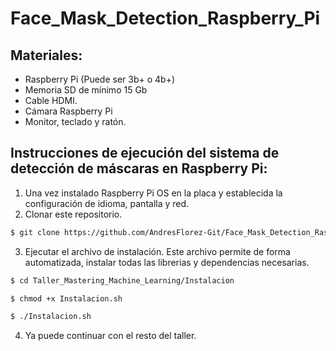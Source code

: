 # Face_Mask_Detection_Raspberry_Pi
## Materiales:
- Raspberry Pi (Puede ser 3b+ o 4b+)
- Memoria SD de mínimo 15 Gb
- Cable HDMI.
- Cámara Raspberry Pi
- Monitor, teclado y ratón.
## Instrucciones de ejecución del sistema de detección de máscaras en Raspberry Pi:
1. Una vez instalado Raspberry Pi OS en la placa y establecida la configuración de idioma, pantalla y red.
2. Clonar este repositorio.
```sh
$ git clone https://github.com/AndresFlorez-Git/Face_Mask_Detection_Raspberry_Pi
```

3. Ejecutar el archivo de instalación. Este archivo permite de forma automatizada, instalar todas las librerias y dependencias necesarias.
```sh
$ cd Taller_Mastering_Machine_Learning/Instalacion
```
```sh
$ chmod +x Instalacion.sh
```
```sh
$ ./Instalacion.sh
```

4. Ya puede continuar con el resto del taller.
